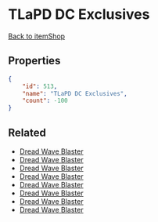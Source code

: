 # TLaPD DC Exclusives

<no description available>

[Back to itemShop](../item-shops.md)

## Properties

```json
{
    "id": 513,
    "name": "TLaPD DC Exclusives",
    "count": -100
}
```

## Related

- [Dread Wave Blaster](../items/16261-dread-wave-blaster.md)
- [Dread Wave Blaster](../items/16262-dread-wave-blaster.md)
- [Dread Wave Blaster](../items/16263-dread-wave-blaster.md)
- [Dread Wave Blaster](../items/16264-dread-wave-blaster.md)
- [Dread Wave Blaster](../items/16265-dread-wave-blaster.md)
- [Dread Wave Blaster](../items/16266-dread-wave-blaster.md)
- [Dread Wave Blaster](../items/16267-dread-wave-blaster.md)
- [Dread Wave Blaster](../items/16268-dread-wave-blaster.md)

